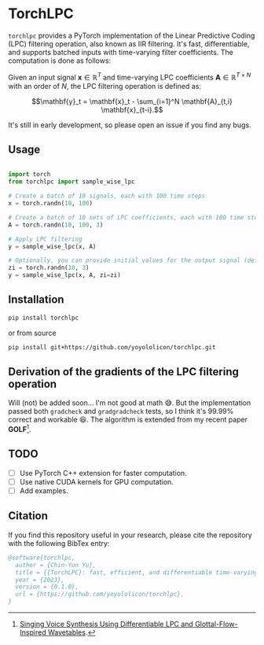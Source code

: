 # TorchLPC

`torchlpc` provides a PyTorch implementation of the Linear Predictive Coding (LPC) filtering operation, also known as IIR filtering.
It's fast, differentiable, and supports batched inputs with time-varying filter coefficients.
The computation is done as follows:

Given an input signal $\mathbf{x} \in \mathbb{R}^T$ and time-varying LPC coefficients $\mathbf{A} \in \mathbb{R}^{T \times N}$ with an order of $N$, the LPC filtering operation is defined as:

```math
\mathbf{y}_t = \mathbf{x}_t - \sum_{i=1}^N \mathbf{A}_{t,i} \mathbf{x}_{t-i}.
```

It's still in early development, so please open an issue if you find any bugs.

## Usage

```python

import torch
from torchlpc import sample_wise_lpc

# Create a batch of 10 signals, each with 100 time steps
x = torch.randn(10, 100)

# Create a batch of 10 sets of LPC coefficients, each with 100 time steps and an order of 3
A = torch.randn(10, 100, 3)

# Apply LPC filtering
y = sample_wise_lpc(x, A)

# Optionally, you can provide initial values for the output signal (default is 0)
zi = torch.randn(10, 3)
y = sample_wise_lpc(x, A, zi=zi)
```


## Installation

```bash
pip install torchlpc
```

or from source

```bash
pip install git+https://github.com/yoyololicon/torchlpc.git
```

## Derivation of the gradients of the LPC filtering operation

Will (not) be added soon... I'm not good at math :sweat_smile:.
But the implementation passed both `gradcheck` and `gradgradcheck` tests, so I think it's 99.99% correct and workable :laughing:.
The algorithm is extended from my recent paper **GOLF**[^1].

[^1]: [Singing Voice Synthesis Using Differentiable LPC and Glottal-Flow-Inspired Wavetables](https://arxiv.org/abs/2306.17252).

## TODO

- [ ] Use PyTorch C++ extension for faster computation.
- [ ] Use native CUDA kernels for GPU computation.
- [ ] Add examples.

## Citation

If you find this repository useful in your research, please cite the repository with the following BibTex entry:

```bibtex
@software{torchlpc,
  author = {Chin-Yun Yu},
  title = {{TorchLPC}: fast, efficient, and differentiable time-varying {LPC} filtering in {PyTorch}},
  year = {2023},
  version = {0.1.0},
  url = {https://github.com/yoyololicon/torchlpc},
}
```
